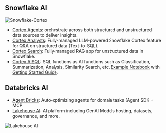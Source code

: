 ## Snowflake AI

![Snowflake-Cortex](https://i.postimg.cc/xCzt8sqX/snowflake-cortex.jpg)

- [Cortex Agents](https://docs.snowflake.com/en/user-guide/snowflake-cortex/cortex-agents): orchestrate across both structured and unstructured data sources to deliver insights.
- [Cortex Analysts](https://docs.snowflake.com/en/user-guide/snowflake-cortex/cortex-analyst): Fully-managed LLM-powered Snowflake Cortex feature for Q&A on structured data (Text-to-SQL).
- [Cortex Search](https://docs.snowflake.com/en/user-guide/snowflake-cortex/cortex-search/cortex-search-overview): Fully-managed RAG app for unstructured data in Snowflake.
- [Cortex AISQL](https://docs.snowflake.com/en/user-guide/snowflake-cortex/aisql): SQL functions as AI functions such as Classification, Summarization, Analysis, Similarity Search, etc. [Example Notebook](https://github.com/Snowflake-Labs/sfguide-getting-started-with-cortex-aisql/blob/main/) with [Getting Started Guide](https://github.com/Snowflake-Labs/sfguide-getting-started-with-cortex-aisql/tree/main).

## Databricks AI

- [Agent Bricks](https://docs.databricks.com/aws/en/generative-ai/agent-bricks/): Auto-optimizing agents for domain tasks (Agent SDK + MCP
- [Lakehouse AI](https://www.databricks.com/blog/lakehouse-ai): AI platform including GenAI Models hosting, datasets, governance, and more.

![Lakehouse AI](https://www.databricks.com/sites/default/files/inline-images/image1_3.png)